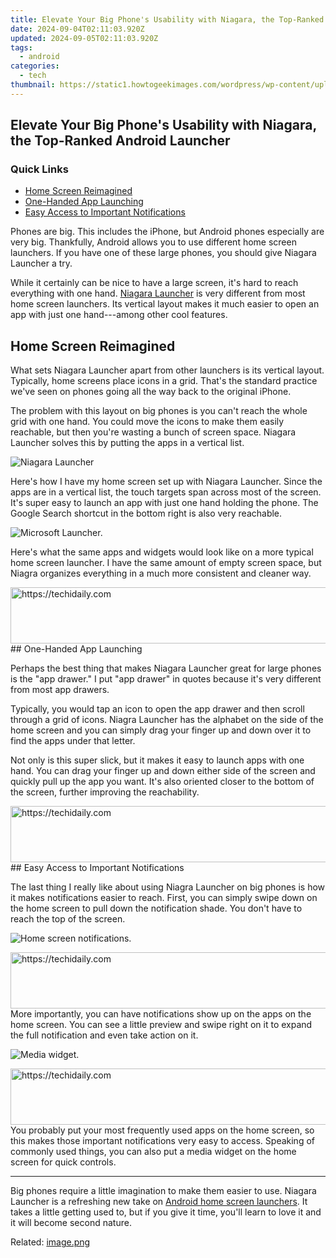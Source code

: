 ```yaml
---
title: Elevate Your Big Phone's Usability with Niagara, the Top-Ranked Android Launcher
date: 2024-09-04T02:11:03.920Z
updated: 2024-09-05T02:11:03.920Z
tags:
  - android
categories:
  - tech
thumbnail: https://static1.howtogeekimages.com/wordpress/wp-content/uploads/2022/02/Niagara-Hero.png
---
```


## Elevate Your Big Phone's Usability with Niagara, the Top-Ranked Android Launcher

### Quick Links

* [Home Screen Reimagined](https://win11-tips.techidaily.com/troubleshooting-steam-authentication-lags-in-rustwindows/)
* [One-Handed App Launching](https://common-error.techidaily.com/troubleshooting-tips-overcoming-pixel-format-not-accelerated-errors-in-lwjgl/)
* [Easy Access to Important Notifications](https://techno-recovery.techidaily.com/two-people-using-one-account-is-that-feasible-on-spotify/)

 Phones are big. This includes the iPhone, but Android phones especially are very big. Thankfully, Android allows you to use different home screen launchers. If you have one of these large phones, you should give Niagara Launcher a try.

 While it certainly can be nice to have a large screen, it's hard to reach everything with one hand. [Niagara Launcher](https://www.reviewgeek.com/69535/niagara-pro-android-launcher-review-a-new-take-on-homescreens/) is very different from most home screen launchers. Its vertical layout makes it much easier to open an app with just one hand---among other cool features.

##  Home Screen Reimagined

 What sets Niagara Launcher apart from other launchers is its vertical layout. Typically, home screens place icons in a grid. That's the standard practice we've seen on phones going all the way back to the original iPhone.

 The problem with this layout on big phones is you can't reach the whole grid with one hand. You could move the icons to make them easily reachable, but then you're wasting a bunch of screen space. Niagara Launcher solves this by putting the apps in a vertical list.

![Niagara Launcher](https://static1.howtogeekimages.com/wordpress/wp-content/uploads/2022/02/naigara-home.png) 

 Here's how I have my home screen set up with Niagara Launcher. Since the apps are in a vertical list, the touch targets span across most of the screen. It's super easy to launch an app with just one hand holding the phone. The Google Search shortcut in the bottom right is also very reachable.

![Microsoft Launcher.](https://static1.howtogeekimages.com/wordpress/wp-content/uploads/2022/02/microsoft-home.png) 

 Here's what the same apps and widgets would look like on a more typical home screen launcher. I have the same amount of empty screen space, but Niagra organizes everything in a much more consistent and cleaner way.

<!-- affiliate ads begin -->
<a href="https://aligracehair.sjv.io/c/5597632/1959712/19272" target="_top" id="1959712">
  <img src="//a.impactradius-go.com/display-ad/19272-1959712" border="0" alt="https://techidaily.com" width="728" height="90"/>
</a>
<img height="0" width="0" src="https://aligracehair.sjv.io/i/5597632/1959712/19272" style="position:absolute;visibility:hidden;" border="0" />
<!-- affiliate ads end -->
##  One-Handed App Launching

 Perhaps the best thing that makes Niagara Launcher great for large phones is the "app drawer." I put "app drawer" in quotes because it's very different from most app drawers.

 Typically, you would tap an icon to open the app drawer and then scroll through a grid of icons. Niagra Launcher has the alphabet on the side of the home screen and you can simply drag your finger up and down over it to find the apps under that letter.

 Not only is this super slick, but it makes it easy to launch apps with one hand. You can drag your finger up and down either side of the screen and quickly pull up the app you want. It's also oriented closer to the bottom of the screen, further improving the reachability.

<!-- affiliate ads begin -->
<a href="https://aligracehair.sjv.io/c/5597632/2135419/19272" target="_top" id="2135419">
  <img src="//a.impactradius-go.com/display-ad/19272-2135419" border="0" alt="https://techidaily.com" width="728" height="90"/>
</a>
<img height="0" width="0" src="https://aligracehair.sjv.io/i/5597632/2135419/19272" style="position:absolute;visibility:hidden;" border="0" />
<!-- affiliate ads end -->
##  Easy Access to Important Notifications

 The last thing I really like about using Niagra Launcher on big phones is how it makes notifications easier to reach. First, you can simply swipe down on the home screen to pull down the notification shade. You don't have to reach the top of the screen.

![Home screen notifications.](https://static1.howtogeekimages.com/wordpress/wp-content/uploads/2022/02/2022-02-02_13-02-31.png) 

<!-- affiliate ads begin -->
<a href="https://appsumo.8odi.net/c/5597632/2094415/7443" target="_top" id="2094415">
  <img src="//a.impactradius-go.com/display-ad/7443-2094415" border="0" alt="https://techidaily.com" width="728" height="90"/>
</a>
<img height="0" width="0" src="https://appsumo.8odi.net/i/5597632/2094415/7443" style="position:absolute;visibility:hidden;" border="0" />
<!-- affiliate ads end -->
 More importantly, you can have notifications show up on the apps on the home screen. You can see a little preview and swipe right on it to expand the full notification and even take action on it.

![Media widget.](https://static1.howtogeekimages.com/wordpress/wp-content/uploads/2022/02/2022-02-02_13-05-43.png) 

<!-- affiliate ads begin -->
<a href="https://appsumo.8odi.net/c/5597632/2030373/7443" target="_top" id="2030373">
  <img src="//a.impactradius-go.com/display-ad/7443-2030373" border="0" alt="https://techidaily.com" width="728" height="90"/>
</a>
<img height="0" width="0" src="https://appsumo.8odi.net/i/5597632/2030373/7443" style="position:absolute;visibility:hidden;" border="0" />
<!-- affiliate ads end -->
 You probably put your most frequently used apps on the home screen, so this makes those important notifications very easy to access. Speaking of commonly used things, you can also put a media widget on the home screen for quick controls.

---

 Big phones require a little imagination to make them easier to use. Niagara Launcher is a refreshing new take on [Android home screen launchers](https://www.reviewgeek.com/62940/the-7-best-android-launchers/). It takes a little getting used to, but if you give it time, you'll learn to love it and it will become second nature.

Related: [image.png](https://www.reviewgeek.com/62940/the-7-best-android-launchers/)

<ins class="adsbygoogle"
     style="display:block"
     data-ad-format="autorelaxed"
     data-ad-client="ca-pub-7571918770474297"
     data-ad-slot="1223367746"></ins>



<ins class="adsbygoogle"
     style="display:block"
     data-ad-client="ca-pub-7571918770474297"
     data-ad-slot="8358498916"
     data-ad-format="auto"
     data-full-width-responsive="true"></ins>


